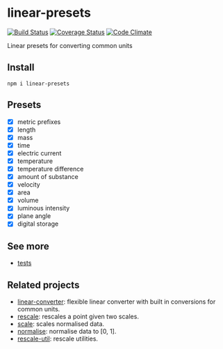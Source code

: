 # linear-presets

[![Build Status](https://travis-ci.org/javiercejudo/linear-presets.svg)](https://travis-ci.org/javiercejudo/linear-presets)
[![Coverage Status](https://coveralls.io/repos/javiercejudo/linear-presets/badge.svg?branch=master)](https://coveralls.io/r/javiercejudo/linear-presets?branch=master)
[![Code Climate](https://codeclimate.com/github/javiercejudo/linear-presets/badges/gpa.svg)](https://codeclimate.com/github/javiercejudo/linear-presets)

Linear presets for converting common units

## Install

    npm i linear-presets

## Presets

- [x] metric prefixes
- [x] length
- [x] mass
- [x] time
- [x] electric current
- [x] temperature
- [x] temperature difference
- [x] amount of substance
- [x] velocity
- [x] area
- [x] volume
- [x] luminous intensity
- [x] plane angle
- [x] digital storage

## See more

- [tests](test/presets.js)

## Related projects

- [linear-converter](https://github.com/javiercejudo/linear-converter): flexible linear converter with built in conversions for common units.
- [rescale](https://github.com/javiercejudo/rescale): rescales a point given two scales.
- [scale](https://github.com/javiercejudo/scale): scales normalised data.
- [normalise](https://github.com/javiercejudo/normalise): normalise data to [0, 1].
- [rescale-util](https://github.com/javiercejudo/rescale-util): rescale utilities.
